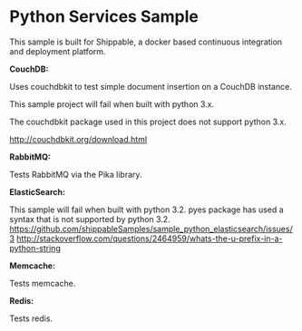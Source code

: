 Python Services Sample
=====================

This sample is built for Shippable, a docker based continuous integration and deployment platform.

**CouchDB:**

Uses couchdbkit to test simple document insertion on a CouchDB instance.

This sample project will fail when built with python 3.x. 

The couchdbkit package used in this project does not support python 3.x.

http://couchdbkit.org/download.html

**RabbitMQ:**

Tests RabbitMQ via the Pika library.

**ElasticSearch:**

This sample will fail when built with python 3.2. pyes package has used a syntax that is not supported by python 3.2. https://github.com/shippableSamples/sample_python_elasticsearch/issues/3 http://stackoverflow.com/questions/2464959/whats-the-u-prefix-in-a-python-string

**Memcache:**

Tests memcache.

**Redis:**

Tests redis.
